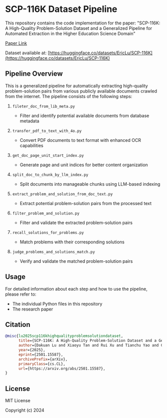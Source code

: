 # SCP-116K Dataset Pipeline

This repository contains the code implementation for the paper: "SCP-116K: A High-Quality Problem-Solution Dataset and a Generalized Pipeline for Automated Extraction in the Higher Education Science Domain"

[Paper Link](https://arxiv.org/abs/2501.15587)

Dataset available at: [https://huggingface.co/datasets/EricLu/SCP-116K](https://huggingface.co/datasets/EricLu/SCP-116K)

## Pipeline Overview

This is a generalized pipeline for automatically extracting high-quality problem-solution pairs from various publicly available documents crawled from the internet. The pipeline consists of the following steps:

1. `fileter_doc_from_lib_meta.py`
   - Filter and identify potential available documents from database metadata

2. `transfer_pdf_to_text_with_4o.py`
   - Convert PDF documents to text format with enhanced OCR capabilities

3. `get_doc_page_unit_start_index.py`
   - Generate page and unit indices for better content organization

4. `split_doc_to_chunk_by_llm_index.py`
   - Split documents into manageable chunks using LLM-based indexing

5. `extract_problem_and_solution_from_doc_text.py`
   - Extract potential problem-solution pairs from the processed text

6. `filter_problem_and_solution.py`
   - Filter and validate the extracted problem-solution pairs

7. `recall_solutions_for_problems.py`
   - Match problems with their corresponding solutions

8. `judge_problems_and_solutions_match.py`
   - Verify and validate the matched problem-solution pairs

## Usage

For detailed information about each step and how to use the pipeline, please refer to:
- The individual Python files in this repository
- The research paper

## Citation

```bibtex
@misc{lu2025scp116khighqualityproblemsolutiondataset,
      title={SCP-116K: A High-Quality Problem-Solution Dataset and a Generalized Pipeline for Automated Extraction in the Higher Education Science Domain}, 
      author={Dakuan Lu and Xiaoyu Tan and Rui Xu and Tianchu Yao and Chao Qu and Wei Chu and Yinghui Xu and Yuan Qi},
      year={2025},
      eprint={2501.15587},
      archivePrefix={arXiv},
      primaryClass={cs.CL},
      url={https://arxiv.org/abs/2501.15587}, 
}
```

## License

MIT License

Copyright (c) 2024